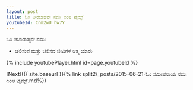 ```yaml
---
layout: post
title: ಓಂ ವೀರಬಾಹವೇ ನಮಃ ೧೦೮ ಟೈಮ್ಸ್
youtubeId: Cnm2wU_hw7Y
---
```

 
 
 ಓಂ ಚಚಾರಾತ್ಮನೇ ನಮಃ  
 
 -  ಚಲಿಸುವ ಮತ್ತು ಚಲಿಸದ ಜೀವಿಗಳ ಆತ್ಮ ಯಾರು 
 
  
 
  
 
 
 
 
 
 


{% include youtubePlayer.html id=page.youtubeId %}
 
[Next]({{ site.baseurl }}{% link  split2/_posts/2015-06-21-ಓಂ ಸಮೀಹನಾಯ ನಮಃ ೧೦೮ ಟೈಮ್ಸ್.md%})
 
